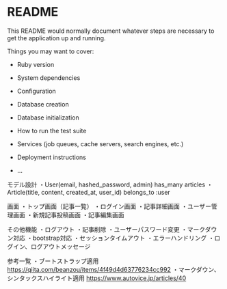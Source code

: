 # README

This README would normally document whatever steps are necessary to get the
application up and running.

Things you may want to cover:

* Ruby version

* System dependencies

* Configuration

* Database creation

* Database initialization

* How to run the test suite

* Services (job queues, cache servers, search engines, etc.)

* Deployment instructions

* ...

モデル設計
・User(email, hashed_password, admin) has_many articles
・Article(title, content, created_at, user_id) belongs_to :user

画面
・トップ画面（記事一覧）
・ログイン画面
・記事詳細画面
・ユーザー管理画面
・新規記事投稿画面
・記事編集画面

その他機能
・ログアウト
・記事削除
・ユーザーパスワード変更
・マークダウン対応
・bootstrap対応
・セッションタイムアウト
・エラーハンドリング
・ログイン、ログアウトメッセージ


参考一覧
・ブートストラップ適用
https://qiita.com/beanzou/items/4f49d4d63776234cc992
・マークダウン、シンタックスハイライト適用
https://www.autovice.jp/articles/40

